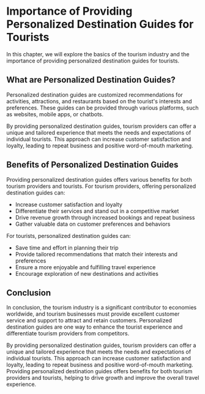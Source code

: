 Importance of Providing Personalized Destination Guides for Tourists
===========================================================================================================

In this chapter, we will explore the basics of the tourism industry and the importance of providing personalized destination guides for tourists.

What are Personalized Destination Guides?
-----------------------------------------

Personalized destination guides are customized recommendations for activities, attractions, and restaurants based on the tourist's interests and preferences. These guides can be provided through various platforms, such as websites, mobile apps, or chatbots.

By providing personalized destination guides, tourism providers can offer a unique and tailored experience that meets the needs and expectations of individual tourists. This approach can increase customer satisfaction and loyalty, leading to repeat business and positive word-of-mouth marketing.

Benefits of Personalized Destination Guides
-------------------------------------------

Providing personalized destination guides offers various benefits for both tourism providers and tourists. For tourism providers, offering personalized destination guides can:

* Increase customer satisfaction and loyalty
* Differentiate their services and stand out in a competitive market
* Drive revenue growth through increased bookings and repeat business
* Gather valuable data on customer preferences and behaviors

For tourists, personalized destination guides can:

* Save time and effort in planning their trip
* Provide tailored recommendations that match their interests and preferences
* Ensure a more enjoyable and fulfilling travel experience
* Encourage exploration of new destinations and activities

Conclusion
----------

In conclusion, the tourism industry is a significant contributor to economies worldwide, and tourism businesses must provide excellent customer service and support to attract and retain customers. Personalized destination guides are one way to enhance the tourist experience and differentiate tourism providers from competitors.

By providing personalized destination guides, tourism providers can offer a unique and tailored experience that meets the needs and expectations of individual tourists. This approach can increase customer satisfaction and loyalty, leading to repeat business and positive word-of-mouth marketing. Providing personalized destination guides offers benefits for both tourism providers and tourists, helping to drive growth and improve the overall travel experience.
